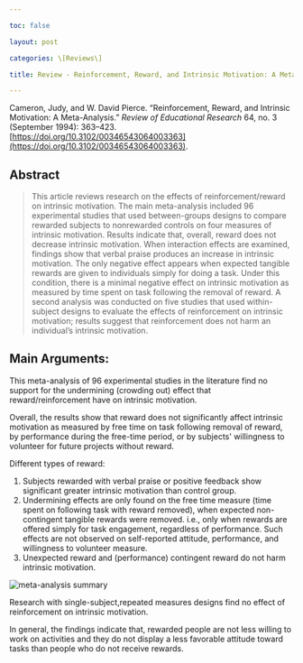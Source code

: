 ```yaml
---

toc: false

layout: post

categories: \[Reviews\]

title: Review - Reinforcement, Reward, and Intrinsic Motivation: A Meta-Analysis

---
```

Cameron, Judy, and W. David Pierce. “Reinforcement, Reward, and Intrinsic Motivation: A Meta-Analysis.” _Review of Educational Research_ 64, no. 3 (September 1994): 363–423. [https://doi.org/10.3102/00346543064003363](https://doi.org/10.3102/00346543064003363).

## Abstract
> This article reviews research on the effects of reinforcement/reward on intrinsic motivation. The main meta-analysis included 96 experimental studies that used between-groups designs to compare rewarded subjects to nonrewarded controls on four measures of intrinsic motivation. Results indicate that, overall, reward does not decrease intrinsic motivation. When interaction effects are examined, findings show that verbal praise produces an increase in intrinsic motivation. The only negative effect appears when expected tangible rewards are given to individuals simply for doing a task. Under this condition, there is a minimal negative effect on intrinsic motivation as measured by time spent on task following the removal of reward. A second analysis was conducted on five studies that used within-subject designs to evaluate the effects of reinforcement on intrinsic motivation; results suggest that reinforcement does not harm an individual’s intrinsic motivation.

## Main Arguments:

This meta-analysis of 96 experimental studies in the literature find no support for the undermining (crowding out) effect that reward/reinforcement have on intrinsic motivation. 

Overall, the results show that reward does not significantly affect intrinsic motivation as measured by free time on task following removal of reward, by performance during the free-time period, or by subjects' willingness to volunteer for future projects without reward.

Different types of reward:
1. Subjects rewarded with verbal praise or positive feedback show significant greater intrinsic motivation than control group.
2. Undermining effects are only found on the free time measure (time spent on following task with reward removed), when expected non-contingent tangible rewards were removed. i.e., only when rewards are offered simply for task engagement, regardless of performance. Such effects are not observed on self-reported attitude, performance, and willingness to volunteer measure.
3. Unexpected reward and (performance) contingent reward do not harm intrinsic motivation.

![meta-analysis summary](../../../../images/reinforcement.reward.intrinsic.motivation.png)

Research with single-subject,repeated measures designs find no effect of reinforcement on intrinsic motivation.

In general, the findings indicate that, rewarded people are not less willing to work on activities and they do not display a less favorable attitude toward tasks than people who do not receive rewards.

